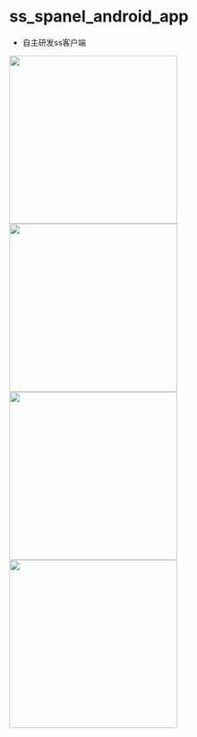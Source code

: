 # ss_spanel_android_app

- 自主研发ss客户端

<img src="http://ww1.sinaimg.cn/large/006v0omggy1fx34plw42qj30k00zkgpd.jpg" width="300"/>
<img src="http://ww1.sinaimg.cn/large/006v0omggy1fx34tyiz83j30k00zkdlr.jpg" width="300"/>
<img src="http://ww1.sinaimg.cn/large/006v0omggy1fx34uhdsz1j30k00zkwp0.jpg" width="300"/>
<img src="http://ww1.sinaimg.cn/large/006v0omggy1fx34v1c6rjj30k00zk778.jpg" width="300"/>
